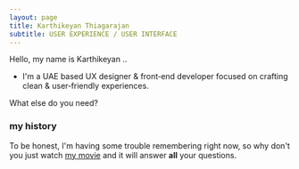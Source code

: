 ```yaml
---
layout: page
title: Karthikeyan Thiagarajan
subtitle: USER EXPERIENCE / USER INTERFACE
---
```


Hello, my name is Karthikeyan ..

- I'm a UAE based UX designer & front‑end developer focused on crafting clean  & user‑friendly experiences.

What else do you need?

### my history

To be honest, I'm having some trouble remembering right now, so why don't you just watch [my movie](http://en.wikipedia.org/wiki/The_Princess_Bride_%28film%29) and it will answer **all** your questions.
